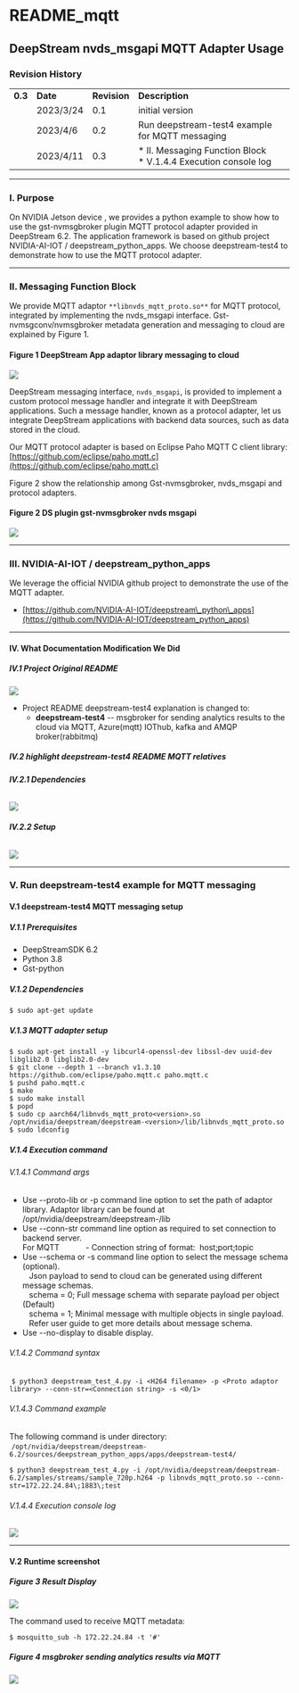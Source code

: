 # README_mqtt
**DeepStream nvds\_msgapi MQTT Adapter Usage**
----------------------------------------------

### **Revision History**

|     |     |     |     |
| --- | --- | --- | --- |
| **0.3** | **Date** | **Revision** | **Description** |
|     | 2023/3/24 | 0.1 | initial version |
|     | 2023/4/6 | 0.2 | Run deepstream-test4 example for MQTT messaging |
|     | 2023/4/11 | 0.3 | *   II. Messaging Function Block<br>*   V.1.4.4 Execution console log |

* * *

### **I. Purpose**

On NVIDIA Jetson device , we provides a python example to show how to use the gst-nvmsgbroker plugin MQTT protocol adapter provided in DeepStream 6.2. The application framework is based on github project NVIDIA-AI-IOT / deepstream\_python\_apps. We choose deepstream-test4 to demonstrate how to use the MQTT protocol adapter.

* * *

### **II. Messaging Function Block**

We provide MQTT adaptor `**libnvds_mqtt_proto.so**` for MQTT protocol, integrated by implementing the nvds\_msgapi interface. Gst-nvmsgconv/nvmsgbroker metadata generation and messaging to cloud are explained by Figure 1.

#### Figure 1 DeepStream App adaptor library messaging to cloud

![](README_mqtt/Figure1_DeepStream_App_adaptor)

DeepStream messaging interface, `nvds_msgapi`, is provided to implement a custom protocol message handler and integrate it with DeepStream applications. Such a message handler, known as a protocol adapter, let us integrate DeepStream applications with backend data sources, such as data stored in the cloud.

Our MQTT protocol adapter is based on Eclipse Paho MQTT C client library: [https://github.com/eclipse/paho.mqtt.c](https://github.com/eclipse/paho.mqtt.c)

Figure 2 show the relationship among Gst-nvmsgbroker, nvds\_msgapi and protocol adapters.

#### Figure 2 DS plugin gst-nvmsgbroker nvds msgapi

![](README_mqtt/Figure2_DS_plugin_gst-nvmsgbro)

* * *

### **III. NVIDIA-AI-IOT / deepstream\_python\_apps**

We leverage the official NVIDIA github project to demonstrate the use of the MQTT adapter.

*   [https://github.com/NVIDIA-AI-IOT/deepstream\_python\_apps](https://github.com/NVIDIA-AI-IOT/deepstream_python_apps)

* * *

#### **IV. What Documentation Modification We Did**

##### IV.1 Project Original README

![](README_mqtt/image.png)

*   Project README deepstream-test4 explanation is changed to:
    *   **deepstream-test4** -- msgbroker for sending analytics results to the cloud via MQTT, Azure(mqtt) IOThub, kafka and AMQP broker(rabbitmq)

##### IV.2 highlight deepstream-test4 README MQTT relatives

###### **IV.2.1 Dependencies**

![](README_mqtt/1_image.png)

###### **IV.2.2 Setup**

![](README_mqtt/2_image.png)

* * *

### **V. Run deepstream-test4 example for MQTT messaging**

#### V.1 deepstream-test4 MQTT messaging setup

##### **V.1.1 Prerequisites**

*   DeepStreamSDK 6.2
*   Python 3.8
*   Gst-python

##### **V.1.2 Dependencies**

```text-plain
$ sudo apt-get update
```

##### **V.1.3 MQTT adapter setup**

```text-plain
$ sudo apt-get install -y libcurl4-openssl-dev libssl-dev uuid-dev libglib2.0 libglib2.0-dev
$ git clone --depth 1 --branch v1.3.10 https://github.com/eclipse/paho.mqtt.c paho.mqtt.c
$ pushd paho.mqtt.c
$ make
$ sudo make install
$ popd
$ sudo cp aarch64/libnvds_mqtt_proto<version>.so /opt/nvidia/deepstream/deepstream-<version>/lib/libnvds_mqtt_proto.so
$ sudo ldconfig
```

##### **V.1.4 Execution command**

###### V.1.4.1 Command args

*   Use --proto-lib or -p command line option to set the path of adaptor library. Adaptor library can be found at /opt/nvidia/deepstream/deepstream-<version>/lib
*   Use --conn-str command line option as required to set connection to backend server.  
    For MQTT            - Connection string of format:  host;port;topic
*   Use --schema or -s command line option to select the message schema (optional).  
       Json payload to send to cloud can be generated using different message schemas.  
       schema = 0; Full message schema with separate payload per object (Default)  
       schema = 1; Minimal message with multiple objects in single payload.  
       Refer user guide to get more details about message schema.
*   Use --no-display to disable display.

###### V.1.4.2 Command syntax  
 `$ python3 deepstream_test_4.py -i <H264 filename> -p <Proto adaptor library> --conn-str=<Connection string> -s <0/1>`

###### V.1.4.3 Command example

The following command is under directory:  
 `/opt/nvidia/deepstream/deepstream-6.2/sources/deepstream_python_apps/apps/deepstream-test4/`

```text-plain
$ python3 deepstream_test_4.py -i /opt/nvidia/deepstream/deepstream-6.2/samples/streams/sample_720p.h264 -p libnvds_mqtt_proto.so --conn-str=172.22.24.84\;1883\;test
```

###### V.1.4.4 Execution console log

![](README_mqtt/ds_test4_exe_console_log.png)

* * *

#### V.2 Runtime screenshot

##### Figure 3 Result Display

![](README_mqtt/ds_test4_display.png)

The command used to receive MQTT metadata:

```text-plain
$ mosquitto_sub -h 172.22.24.84 -t '#'
```

##### Figure 4 msgbroker sending analytics results via MQTT

![](README_mqtt/ds_test4_mqtt.png)